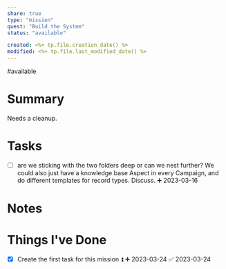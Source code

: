 ```yaml
---
share: true
type: "mission"
quest: "Build the System"
status: "available"

created: <%+ tp.file.creation_date() %> 
modified: <%+ tp.file.last_modified_date() %>
---
```

#available 
# Summary
Needs a cleanup.
# Tasks
- [ ] are we sticking with the two folders deep or can we nest further?  We could also just have a knowledge base Aspect in every Campaign, and do different templates for record types. Discuss. ➕ 2023-03-16

# Notes

# Things I've Done
- [x] Create the first task for this mission ⏫ ➕ 2023-03-24 ✅ 2023-03-24